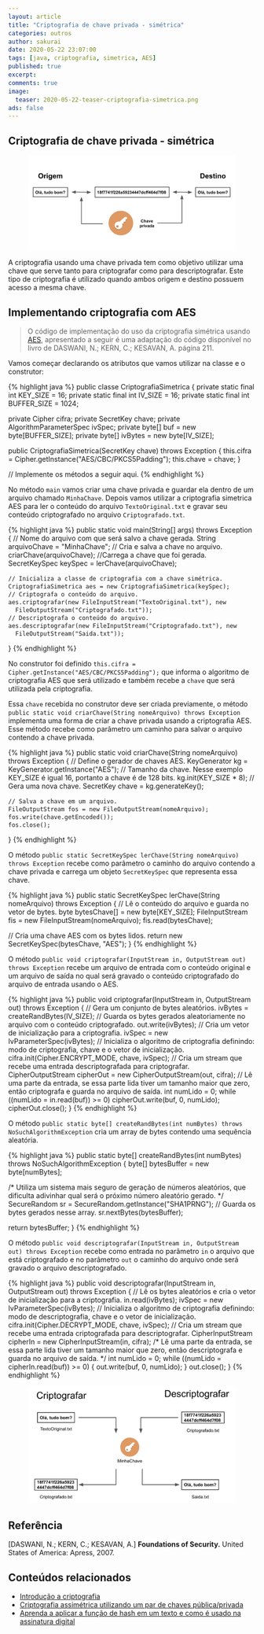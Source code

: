 ```yaml
---
layout: article
title: "Criptografia de chave privada - simétrica"
categories: outros
author: sakurai
date: 2020-05-22 23:07:00
tags: [java, criptografia, simetrica, AES]
published: true
excerpt: 
comments: true
image:
  teaser: 2020-05-22-teaser-criptografia-simetrica.png
ads: false
---
```


## Criptografia de chave privada - simétrica

<figure>
    <a href="/images/2020-05-22-criptografia-simetrica-01.png"><img src="/images/2020-05-22-criptografia-simetrica-01.png" alt="Criptografia de chave privada - simétrica"></a>
</figure>

A criptografia usando uma chave privada tem como objetivo utilizar uma chave que serve tanto para criptografar como para descriptografar. Este tipo de criptografia é utilizado quando ambos origem e destino possuem acesso a mesma chave.


## Implementando criptografia com AES

> O código de implementação do uso da criptografia simétrica usando [AES](https://pt.wikipedia.org/wiki/Data_Encryption_Standard), apresentado a seguir é uma adaptação do código disponível no livro de DASWANI, N.; KERN, C.; KESAVAN, A. página 211.

Vamos começar declarando os atributos que vamos utilizar na classe e o construtor:

{% highlight java %}
public classe CriptografiaSimetrica {
  private static final int KEY_SIZE = 16;
  private static final int IV_SIZE = 16;
  private static final int BUFFER_SIZE = 1024;

  private Cipher cifra;
  private SecretKey chave;
  private AlgorithmParameterSpec ivSpec;
  private byte[] buf = new byte[BUFFER_SIZE];
  private byte[] ivBytes = new byte[IV_SIZE];

  public CriptografiaSimetrica(SecretKey chave) throws Exception {
    this.cifra = Cipher.getInstance("AES/CBC/PKCS5Padding");
    this.chave = chave;
  }

  // Implemente os métodos a seguir aqui.
{% endhighlight %}

No método `main` vamos criar uma chave privada e guardar ela dentro de um arquivo chamado `MinhaChave`. Depois vamos utilizar a criptografia simetrica AES para ler o conteúdo do arquivo `TextoOriginal.txt` e gravar seu conteúdo criptografado no arquivo `Criptografado.txt`.

{% highlight java %}
  public static void main(String[] args) throws Exception {
    // Nome do arquivo com que será salvo a chave gerada.
    String arquivoChave = "MinhaChave";
    // Cria e salva a chave no arquivo.
    criarChave(arquivoChave);
    //Carrega a chave que foi gerada.
    SecretKeySpec keySpec = lerChave(arquivoChave);

    // Inicializa a classe de criptografia com a chave simétrica.
    CriptografiaSimetrica aes = new CriptografiaSimetrica(keySpec);
    // Criptografa o conteúdo do arquivo.
    aes.criptografar(new FileInputStream("TextoOriginal.txt"), new
      FileOutputStream("Criptografado.txt"));
    // Descriptografa o conteúdo do arquivo.
    aes.descriptografar(new FileInputStream("Criptografado.txt"), new 
      FileOutputStream("Saida.txt"));
  }
{% endhighlight %}

No construtor foi definido `this.cifra = Cipher.getInstance("AES/CBC/PKCS5Padding");` que informa o algoritmo de criptografia AES que será utilizado e também recebe a `chave` que será utilizada pela criptografia.

Essa `chave` recebida no construtor deve ser criada previamente, o método `public static void criarChave(String nomeArquivo) throws Exception` implementa uma forma de criar a chave privada usando a criptografia AES. Esse método recebe como parâmetro um caminho para salvar o arquivo contendo a chave privada.

{% highlight java %}
  public static void criarChave(String nomeArquivo) throws Exception {
    // Define o gerador de chaves AES.
    KeyGenerator kg = KeyGenerator.getInstance("AES");
    // Tamanho da chave. Nesse exemplo KEY_SIZE é igual 16, portanto a chave é de 128 bits.
    kg.init(KEY_SIZE * 8);
    // Gera uma nova chave.
    SecretKey chave = kg.generateKey();

    // Salva a chave em um arquivo.
    FileOutputStream fos = new FileOutputStream(nomeArquivo);
    fos.write(chave.getEncoded());
    fos.close();
  }
{% endhighlight %}

O método `public static SecretKeySpec lerChave(String nomeArquivo) throws Exception` recebe como parâmetro o caminho do arquivo contendo a chave privada e carrega um objeto `SecretKeySpec` que representa essa chave.

{% highlight java %}
public static SecretKeySpec lerChave(String nomeArquivo) throws Exception {
  // Lê o conteúdo do arquivo e guarda no vetor de bytes.
  byte bytesChave[] = new byte[KEY_SIZE];
  FileInputStream fis = new FileInputStream(nomeArquivo);
  fis.read(bytesChave);

  // Cria uma chave AES com os bytes lidos.
  return new SecretKeySpec(bytesChave, "AES");
}
{% endhighlight %}

O método `public void criptografar(InputStream in, OutputStream out) throws Exception` recebe um arquivo de entrada com o conteúdo original e um arquivo de saída no qual será gravado o conteúdo criptografado do arquivo de entrada usando o AES.

{% highlight java %}
public void criptografar(InputStream in, OutputStream out) throws Exception {
  // Gera um conjunto de bytes aleatórios.
  ivBytes = createRandBytes(IV_SIZE);
  // Guarda os bytes gerados aleatoriamente no arquivo com o conteúdo criptografado.
  out.write(ivBytes);
  // Cria um vetor de inicialização para a criptografia.
  ivSpec = new IvParameterSpec(ivBytes);
  // Inicializa o algoritmo de criptografia definindo: modo de criptografia, chave e o vetor de inicialização.
  cifra.init(Cipher.ENCRYPT_MODE, chave, ivSpec);
  // Cria um stream que recebe uma entrada descriptografada para criptografar.
  CipherOutputStream cipherOut = new CipherOutputStream(out, cifra);
  // Lê uma parte da entrada, se essa parte lida tiver um tamanho maior que zero, então criptografa e guarda no arquivo de saída.
  int numLido = 0;
  while ((numLido = in.read(buf)) >= 0)
    cipherOut.write(buf, 0, numLido);
  cipherOut.close();
}
{% endhighlight %}

O método `public static byte[] createRandBytes(int numBytes) throws NoSuchAlgorithmException` cria um array de bytes contendo uma sequência aleatória.

{% highlight java %}
public static byte[] createRandBytes(int numBytes) throws NoSuchAlgorithmException {
  byte[] bytesBuffer = new byte[numBytes];

  /* Utiliza um sistema mais seguro de geração de números aleatórios, que 
     dificulta adivinhar qual será o próximo número aleatório gerado. */
  SecureRandom sr = SecureRandom.getInstance("SHA1PRNG");
  // Guarda os bytes gerados nesse array.
  sr.nextBytes(bytesBuffer);

  return bytesBuffer;
}
{% endhighlight %}

O método `public void descriptografar(InputStream in, OutputStream out) throws Exception` recebe como entrada no parâmetro `in` o arquivo que está criptografado e no parâmetro `out` o caminho do arquivo onde será gravado o arquivo descriptografado.

{% highlight java %}
public void descriptografar(InputStream in, OutputStream out) throws Exception {
  // Lê os bytes aleatórios e cria o vetor de inicialização para a criptografia.
  in.read(ivBytes);
  ivSpec = new IvParameterSpec(ivBytes);
  // Inicializa o algoritmo de criptografia definindo: modo de descriptografia, chave e o vetor de inicialização.
  cifra.init(Cipher.DECRYPT_MODE, chave, ivSpec);
  // Cria um stream que recebe uma entrada criptografada para descriptografar.
  CipherInputStream cipherIn = new CipherInputStream(in, cifra);
  /* Lê uma parte da entrada, se essa parte lida tiver um tamanho maior que zero, 
     então descriptografa e guarda no arquivo de saída. */
  int numLido = 0;
  while ((numLido = cipherIn.read(buf)) >= 0) {
    out.write(buf, 0, numLido);
  }
  out.close();
}
{% endhighlight %}

<figure>
    <a href="/images/2020-05-22-criptografia-simetrica-02.png"><img src="/images/2020-05-22-criptografia-simetrica-02.png" alt="Criptografar e descriptografar usando AES."></a>
</figure>


## Referência

[DASWANI, N.; KERN, C.; KESAVAN, A.] **Foundations of Security.** United States of America: Apress, 2007.

## Conteúdos relacionados

- [Introdução a criptografia](http://www.universidadejava.com.br/outros/introducao-criptografia/)
- [Criptografia assimétrica utilizando um par de chaves pública/privada](http://www.universidadejava.com.br/outros/criptografia-assimetrica/)
- [Aprenda a aplicar a função de hash em um texto e como é usado na assinatura digital](http://www.universidadejava.com.br/outros/criptografia-funcao-hash/)